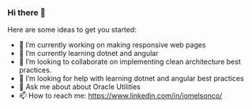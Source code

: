 ### Hi there 👋

Here are some ideas to get you started:

- 🔭 I’m currently working on making responsive web pages
- 🌱 I’m currently learning dotnet and angular
- 👯 I’m looking to collaborate on implementing clean architecture best practices.
- 🤔 I’m looking for help with learning dotnet and angular best practices
- 💬 Ask me about about Oracle Utilities
- 📫 How to reach me: https://www.linkedin.com/in/jomelsonco/
